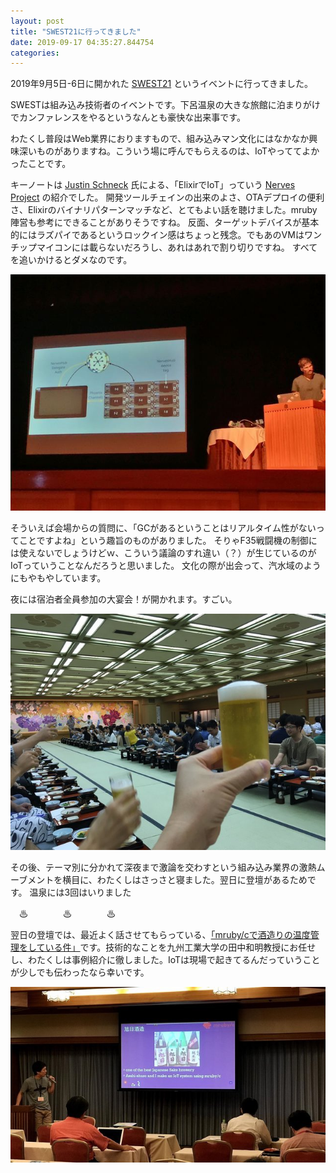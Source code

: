 ```yaml
---
layout: post
title: "SWEST21に行ってきました"
date: 2019-09-17 04:35:27.844754
categories: 
---
```


2019年9月5日-6日に開かれた [SWEST21](https://swest.toppers.jp/) というイベントに行ってきました。


SWESTは組み込み技術者のイベントです。下呂温泉の大きな旅館に泊まりがけでカンファレンスをやるというなんとも豪快な出来事です。


わたくし普段はWeb業界におりますもので、組み込みマン文化にはなかなか興味深いものがありますね。こういう場に呼んでもらえるのは、IoTやっててよかったことです。


キーノートは [Justin Schneck](https://twitter.com/mobileoverlord) 氏による、「ElixirでIoT」っていう [Nerves Project](https://nerves-project.org/) の紹介でした。
開発ツールチェインの出来のよさ、OTAデプロイの便利さ、Elixirのバイナリパターンマッチなど、とてもよい話を聴けました。mruby陣営も参考にできることがありそうですね。
反面、ターゲットデバイスが基本的にはラズパイであるというロックイン感はちょっと残念。でもあのVMはワンチップマイコンには載らないだろうし、あれはあれで割り切りですね。
すべてを追いかけるとダメなのです。

![](/assets/images/201909/IMG_1727.JPG)

そういえば会場からの質問に、「GCがあるということはリアルタイム性がないってことですよね」という趣旨のものがありました。
そりゃF35戦闘機の制御には使えないでしょうけどｗ、こういう議論のすれ違い（？）が生じているのがIoTっていうことなんだろうと思いました。
文化の際が出会って、汽水域のようにもやもやしています。


夜には宿泊者全員参加の大宴会！が開かれます。すごい。

![](/assets/images/201909/EDscApeU4AIDnqg.jpeg)

その後、テーマ別に分かれて深夜まで激論を交わすという組み込み業界の激熱ムーブメントを横目に、わたくしはさっさと寝ました。翌日に登壇があるためです。
温泉には3回はいりました


　♨　　　　♨　　　　♨


翌日の登壇では、最近よく話させてもらっている、[「mruby/cで酒造りの温度管理をしている件」](https://www.asahi.com/articles/ASL5B3GF7L5BPTIB001.html)です。技術的なことを九州工業大学の田中和明教授にお任せし、わたくしは事例紹介に徹しました。IoTは現場で起きてるんだっていうことが少しでも伝わったなら幸いです。

![](/assets/images/201909/IMG_9755.jpg)


